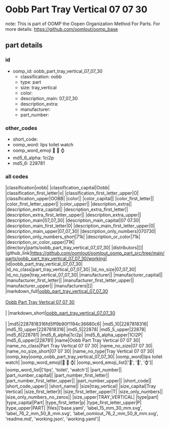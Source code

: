 # Oobb Part Tray Vertical 07 07 30  

note: This is part of OOMP the Oopen Organization Method For Parts. For more details: https://github.com/oomlout/oomp_base

##  part details





### id
* oomp_id: oobb_part_tray_vertical_07_07_30
  * classification: oobb
  * type: part
  * size: tray_vertical
  * color: 
  * description_main: 07_07_30
  * description_extra: 
  * manufacturer: 
  * part_number: 

### other_codes
* short_code: 
* oomp_word: lips toilet watch
* oomp_word_emoji :lips: :toilet: :watch:
* md5_6_alpha: 1ci2p
* md5_6: 228781

### all codes 
|classification|oobb|
|classification_capital|Oobb|
|classification_first_letter|o|
|classification_first_letter_upper|O|
|classification_upper|OOBB|
|color||
|color_capital||
|color_first_letter||
|color_first_letter_upper||
|color_upper||
|description_extra||
|description_extra_capital||
|description_extra_first_letter||
|description_extra_first_letter_upper||
|description_extra_upper||
|description_main|07_07_30|
|description_main_capital|07 07.30|
|description_main_first_letter|0|
|description_main_first_letter_upper|0|
|description_main_upper|07_07_30|
|description_only_numbers|070730|
|description_only_numbers_short|71k|
|description_or_color|71k|
|description_or_color_upper|71K|
|directory|parts/oobb_part_tray_vertical_07_07_30|
|distributors|[]|
|github_link|https://github.com/oomlout/oomlout_oomp_part_src/tree/main/parts/oobb_part_tray_vertical_07_07_30/working|
|id|oobb_part_tray_vertical_07_07_30|
|id_no_class|part_tray_vertical_07_07_30|
|id_no_size|07_07_30|
|id_no_type|tray_vertical_07_07_30|
|manufacturer||
|manufacturer_capital||
|manufacturer_first_letter||
|manufacturer_first_letter_upper||
|manufacturer_upper||
|manufacturers|[]|
|markdown_full|[oobb_part_tray_vertical_07_07_30](https://github.com/oomlout/oomlout_oomp_part_src/tree/main/parts/oobb_part_tray_vertical_07_07_30/working)<br>[](https://github.com/oomlout/oomlout_oomp_part_src/tree/main/parts/oobb_part_tray_vertical_07_07_30/working)<br>[Oobb Part Tray Vertical 07 07 30](https://github.com/oomlout/oomlout_oomp_part_src/tree/main/parts/oobb_part_tray_vertical_07_07_30/working)<br><br>|
|markdown_short|[oobb_part_tray_vertical_07_07_30](https://github.com/oomlout/oomlout_oomp_part_src/tree/main/parts/oobb_part_tray_vertical_07_07_30/working)<br><br>|
|md5|2287818316fd5ff9b90f1194c36680c6|
|md5_10|2287818316|
|md5_10_upper|2287818316|
|md5_5|22878|
|md5_5_upper|22878|
|md5_6|228781|
|md5_6_alpha|1ci2p|
|md5_6_alpha_upper|1CI2P|
|md5_6_upper|228781|
|name|Oobb Part Tray Vertical 07 07 30|
|name_no_class|Part Tray Vertical 07 07 30|
|name_no_size|07 07 30|
|name_no_size_short|07 07 30|
|name_no_type|Tray Vertical 07 07 30|
|oomp_key|oomp_oobb_part_tray_vertical_07_07_30|
|oomp_word|lips toilet watch|
|oomp_word_emoji|:lips: :toilet: :watch:|
|oomp_word_emoji_list|[':lips:', ':toilet:', ':watch:']|
|oomp_word_list|['lips', 'toilet', 'watch']|
|part_number||
|part_number_capital||
|part_number_first_letter||
|part_number_first_letter_upper||
|part_number_upper||
|short_code||
|short_code_upper||
|short_name||
|size|tray_vertical|
|size_capital|Tray Vertical|
|size_first_letter|t|
|size_first_letter_upper|T|
|size_only_numbers||
|size_only_numbers_no_zeros||
|size_upper|TRAY_VERTICAL|
|type|part|
|type_capital|Part|
|type_first_letter|p|
|type_first_letter_upper|P|
|type_upper|PART|
|files|['base.yaml', 'label_15_mm_30_mm.svg', 'label_76_2_mm_50_8_mm.svg', 'label_oomlout_76_2_mm_50_8_mm.svg', 'readme.md', 'working.json', 'working.yaml']|
